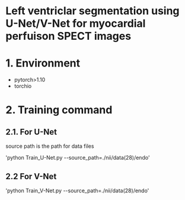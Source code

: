 # Left ventriclar segmentation using U-Net/V-Net for myocardial perfuison SPECT images

# 1. Environment
- pytorch>1.10
- torchio

# 2. Training command

## 2.1. For U-Net

source path is the path for data files

'python Train_U-Net.py --source_path=./nii/data(28)/endo' 
 
 ## 2.2 For V-Net 
 
'python Train_V-Net.py --source_path=./nii/data(28)/endo'
